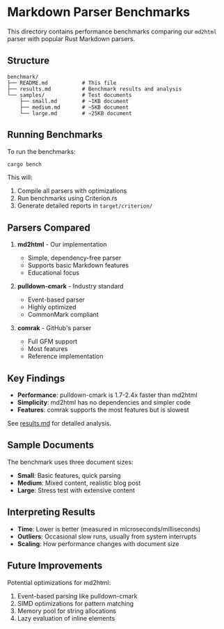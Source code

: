 # Markdown Parser Benchmarks

This directory contains performance benchmarks comparing our `md2html` parser with popular Rust Markdown parsers.

## Structure

```
benchmark/
├── README.md           # This file
├── results.md          # Benchmark results and analysis
└── samples/            # Test documents
    ├── small.md        # ~1KB document
    ├── medium.md       # ~5KB document
    └── large.md        # ~25KB document
```

## Running Benchmarks

To run the benchmarks:

```bash
cargo bench
```

This will:
1. Compile all parsers with optimizations
2. Run benchmarks using Criterion.rs
3. Generate detailed reports in `target/criterion/`

## Parsers Compared

1. **md2html** - Our implementation
   - Simple, dependency-free parser
   - Supports basic Markdown features
   - Educational focus

2. **pulldown-cmark** - Industry standard
   - Event-based parser
   - Highly optimized
   - CommonMark compliant

3. **comrak** - GitHub's parser
   - Full GFM support
   - Most features
   - Reference implementation

## Key Findings

- **Performance**: pulldown-cmark is 1.7-2.4x faster than md2html
- **Simplicity**: md2html has no dependencies and simpler code
- **Features**: comrak supports the most features but is slowest

See [results.md](./results.md) for detailed analysis.

## Sample Documents

The benchmark uses three document sizes:
- **Small**: Basic features, quick parsing
- **Medium**: Mixed content, realistic blog post
- **Large**: Stress test with extensive content

## Interpreting Results

- **Time**: Lower is better (measured in microseconds/milliseconds)
- **Outliers**: Occasional slow runs, usually from system interrupts
- **Scaling**: How performance changes with document size

## Future Improvements

Potential optimizations for md2html:
1. Event-based parsing like pulldown-cmark
2. SIMD optimizations for pattern matching
3. Memory pool for string allocations
4. Lazy evaluation of inline elements